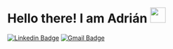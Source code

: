 # Hello there! I am Adrián <img src="https://github.com/TheDudeThatCode/TheDudeThatCode/blob/master/Assets/Hi.gif" width="35" />
[![Linkedin Badge](https://img.shields.io/badge/-LinkedIn-blue?style=flat-square&logo=Linkedin&logoColor=white&link=https://www.linkedin.com/in/adrian-castells-ciges/)](https://www.linkedin.com/in/adrian-castells-ciges/)
[![Gmail Badge](https://img.shields.io/badge/-adrian.c.ciges@gmail.com-c14438?style=flat-square&logo=Gmail&logoColor=white&link=mailto:antlopal3rd@gmail.com)](mailto:adrian.c.ciges@gmail.com)


<!---
AdrianCiges/AdrianCiges is a ✨ special ✨ repository because its `README.md` (this file) appears on your GitHub profile.
You can click the Preview link to take a look at your changes.
--->

